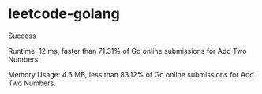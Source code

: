 # leetcode-golang

Success

Runtime: 12 ms, faster than 71.31% of Go online submissions for Add Two Numbers.

Memory Usage: 4.6 MB, less than 83.12% of Go online submissions for Add Two Numbers.
